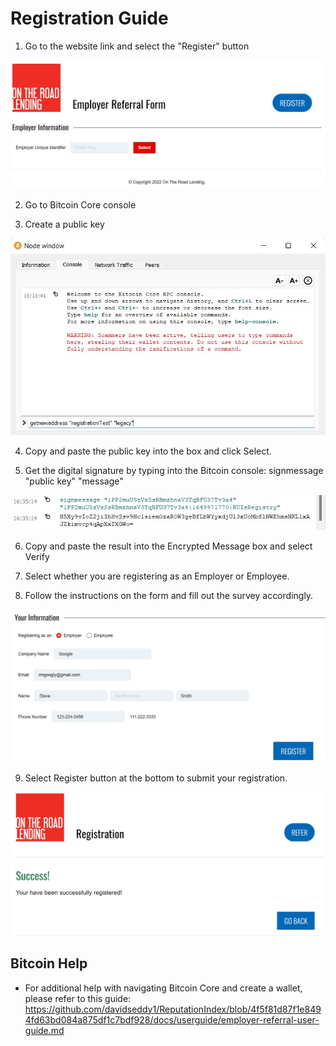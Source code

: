 # Registration Guide

1. Go to the website link and select the "Register" button

![Click blue Register button](./img/RegisterButton.jpg)

2. Go to Bitcoin Core console 

3. Create a public key

![Create public key](./img/CreatePublicKey.jpg)

4. Copy and paste the public key into the box and click Select.

5. Get the digital signature by typing into the Bitcoin console:
    signmessage "public key" "message"

![Sign message](./img/DigitalSignature.jpg)

6. Copy and paste the result into the Encrypted Message box and select Verify

7. Select whether you are registering as an Employer or Employee. 

8. Follow the instructions on the form and fill out the survey accordingly.

![Fill out suvery](./img/RegistrationInfo.jpg)

9. Select Register button at the bottom to submit your registration.

![Submission success](./img/RegistrationSubmit.jpg)

## Bitcoin Help
- For additional help with navigating Bitcoin Core and create a wallet, please refer to this guide: https://github.com/davidseddy1/ReputationIndex/blob/4f5f81d87f1e8494fd63bd084a875df1c7bdf928/docs/userguide/employer-referral-user-guide.md